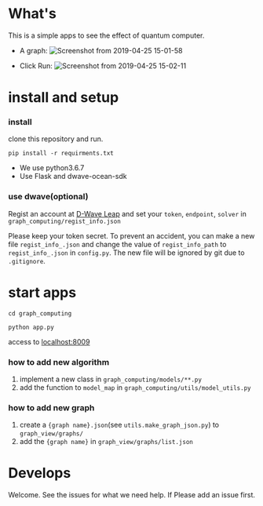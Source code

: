 # What's

This is a simple apps to see the effect of quantum computer.

- A graph:
![Screenshot from 2019-04-25 15-01-58](https://user-images.githubusercontent.com/30369038/56713048-92965c80-676b-11e9-9202-4cc7ae3b1b9e.png)

- Click Run:
![Screenshot from 2019-04-25 15-02-11](https://user-images.githubusercontent.com/30369038/56713078-ab067700-676b-11e9-9c67-48f56bfdaf20.png)

# install and setup

### install

clone this repository and run.

`pip install -r requirments.txt`

- We use python3.6.7
- Use Flask and dwave-ocean-sdk

### use dwave(optional)
Regist an account at [D-Wave Leap](https://cloud.dwavesys.com/leap/) and set your `token`, `endpoint`, `solver` in `graph_computing/regist_info.json` 

Please keep your token secret. 
To prevent an accident, you can make a new file `regist_info_.json` and change the value of `regist_info_path` to `regist_info_.json` in `config.py`. 
The new file will be ignored by git due to `.gitignore`.

# start apps

```cd graph_computing```

```python app.py```

access to [localhost:8009](http://localhost:8009)

### how to add new algorithm
1. implement a new class in `graph_computing/models/**.py` 
1. add the function to `model_map` in `graph_computing/utils/model_utils.py`

### how to add new graph
1. create a `{graph name}.json`(see `utils.make_graph_json.py`) to `graph_view/graphs/`
2. add the `{graph name}` in `graph_view/graphs/list.json`

# Develops
Welcome. 
See the issues for what we need help.
If
Please add an issue first.
